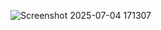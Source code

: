 ![Screenshot 2025-07-04 171307](https://github.com/user-attachments/assets/05061168-fc0f-48e7-8a58-c944f1a0c163)
